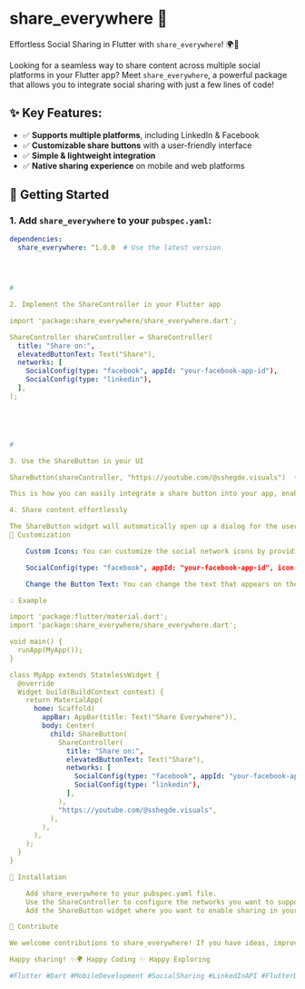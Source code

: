 # share_everywhere 🚀

Effortless Social Sharing in Flutter with `share_everywhere`! 🌍📲

Looking for a seamless way to share content across multiple social platforms in your Flutter app? Meet `share_everywhere`, a powerful package that allows you to integrate social sharing with just a few lines of code!

## ✨ Key Features:
- ✅ **Supports multiple platforms**, including LinkedIn & Facebook
- ✅ **Customizable share buttons** with a user-friendly interface
- ✅ **Simple & lightweight integration**
- ✅ **Native sharing experience** on mobile and web platforms

## 🚀 Getting Started

### 1. Add `share_everywhere` to your `pubspec.yaml`:
```yaml
dependencies:
  share_everywhere: ^1.0.0  # Use the latest version




#

2. Implement the ShareController in your Flutter app

import 'package:share_everywhere/share_everywhere.dart';

ShareController shareController = ShareController(
  title: "Share on:",
  elevatedButtonText: Text("Share"),
  networks: [
    SocialConfig(type: "facebook", appId: "your-facebook-app-id"),
    SocialConfig(type: "linkedin"),
  ],
);





#

3. Use the ShareButton in your UI

ShareButton(shareController, "https://youtube.com/@sshegde.visuals")  ( add your url here )

This is how you can easily integrate a share button into your app, enabling users to share content on Facebook, LinkedIn, or any other network you've configured!

4. Share content effortlessly

The ShareButton widget will automatically open up a dialog for the user to select a social network and share content with just one tap. It’s that simple!
🔧 Customization

    Custom Icons: You can customize the social network icons by providing your own image assets.

    SocialConfig(type: "facebook", appId: "your-facebook-app-id", icon: Image.asset("path/to/custom/facebook_icon.png"))

    Change the Button Text: You can change the text that appears on the button by modifying the elevatedButtonText property.

💡 Example

import 'package:flutter/material.dart';
import 'package:share_everywhere/share_everywhere.dart';

void main() {
  runApp(MyApp());
}

class MyApp extends StatelessWidget {
  @override
  Widget build(BuildContext context) {
    return MaterialApp(
      home: Scaffold(
        appBar: AppBar(title: Text("Share Everywhere")),
        body: Center(
          child: ShareButton(
            ShareController(
              title: "Share on:",
              elevatedButtonText: Text("Share"),
              networks: [
                SocialConfig(type: "facebook", appId: "your-facebook-app-id"),
                SocialConfig(type: "linkedin"),
              ],
            ),
            "https://youtube.com/@sshegde.visuals",
          ),
        ),
      ),
    );
  }
}

📌 Installation

    Add share_everywhere to your pubspec.yaml file.
    Use the ShareController to configure the networks you want to support (e.g., Facebook, LinkedIn).
    Add the ShareButton widget where you want to enable sharing in your app.

📣 Contribute

We welcome contributions to share_everywhere! If you have ideas, improvements, or issues, feel free to open a pull request or an issue on GitHub.

Happy sharing! ✨🌍 Happy Coding ✨ Happy Exploring

#Flutter #Dart #MobileDevelopment #SocialSharing #LinkedInAPI #FlutterDev
